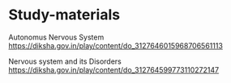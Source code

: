 # Study-materials


Autonomus Nervous System
https://diksha.gov.in/play/content/do_3127646015968706561113


Nervous system and its Disorders
https://diksha.gov.in/play/content/do_312764599773110272147
